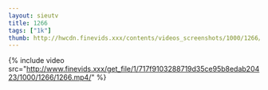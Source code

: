 ```yaml
--- 
layout: sieutv
title: 1266
tags: ["1k"]
thumb: http://hwcdn.finevids.xxx/contents/videos_screenshots/1000/1266/preview.mp4.jpg
---
```

{% include video src="http://www.finevids.xxx/get_file/1/717f9103288719d35ce95b8edab20423/1000/1266/1266.mp4/" %} 
